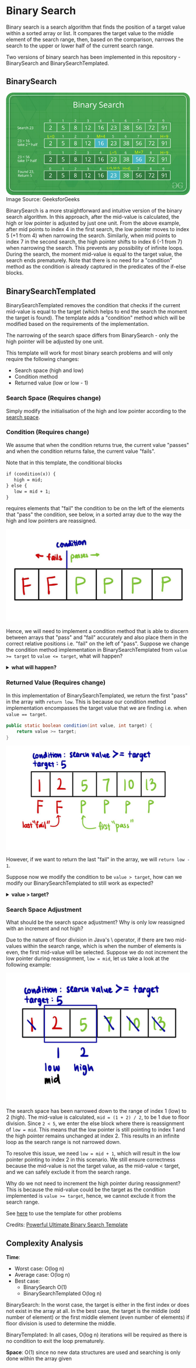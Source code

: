 # Binary Search
Binary search is a search algorithm that finds the position of a target value within a sorted array or list. It compares 
the target value to the middle element of the search range, then, based on the comparison, narrows the search to the 
upper or lower half of the current search range.

Two versions of binary search has been implemented in this repository - BinarySearch and BinarySearchTemplated.

## BinarySearch
![binary search img](../../../../../docs/assets/images/BinarySearch.png)
Image Source: GeeksforGeeks

BinarySearch is a more straightforward and intuitive version of the binary search algorithm. In this approach, after the
mid-value is calculated, the high or low pointer is adjusted by just one unit. From the above example, after mid points 
to index 4 in the first search, the low pointer moves to index 5 (+1 from 4) when narrowing the search. Similarly, when 
mid points to index 7 in the second search, the high pointer shifts to index 6 (-1 from 7) when narrowing the search. 
This prevents any possibility of infinite loops. During the search, the moment mid-value is equal to the target value, 
the search ends prematurely. Note that there is no need for a "condition" method as the condition is already captured
in the predicates of the if-else blocks.

## BinarySearchTemplated

BinarySearchTemplated removes the condition that checks if the current mid-value is equal to the target (which helps to
end the search the moment the target is found). The template adds a "condition" method which will be modified based on
the requirements of the implementation.

The narrowing of the search space differs from BinarySearch - only the high pointer will be adjusted by one unit.

This template will work for most binary search problems and will only require the following changes:
- Search space (high and low)
- Condition method
- Returned value (low or low - 1)

### Search Space (Requires change)
Simply modify the initialisation of the high and low pointer according to the [search space](#search-space-adjustment).

### Condition (Requires change)
We assume that when the condition returns true, the current value "passes" and when the condition returns false, the 
current value "fails".

Note that in this template, the conditional blocks
```
if (condition(x)) {
   high = mid;
} else {
   low = mid + 1;
}
```
requires elements that "fail" the condition to be on the left of the elements that "pass" the condition, see below, in a
sorted array due to the way the high and low pointers are reassigned.

![binary search templated 1 img](../../../../../docs/assets/images/BinarySearchTemplated1.jpeg)

Hence, we will need to implement a condition method that is able to discern between arrays that "pass" and "fail"
accurately and also place them in the correct relative positions i.e. "fail" on the left of "pass". Suppose we change 
the condition method implementation in BinarySearchTemplated from `value >= target` to `value <= target`, what will 
happen? 
<details>
<summary> <b>what will happen?</b> </summary>
The array becomes "P P F F F F" and the low and high pointers are now reassigned wrongly.
</details>

### Returned Value (Requires change)
In this implementation of BinarySearchTemplated, we return the first "pass" in the array with `return low`. This is
because our condition method implementation encompasses the target value that we are finding i.e. when 
`value == target`.

```java
public static boolean condition(int value, int target) {
    return value >= target;
}
```
![binary search templated 1 img](../../../../../docs/assets/images/BinarySearchTemplated2.jpeg)

However, if we want to return the last "fail" in the array, we will `return low - 1`.

Suppose now we modify the condition to be `value > target`, how can we modify our BinarySearchTemplated to still work as
expected?
<details>
<summary> <b>value > target?</b> </summary>
Replace `return low` with `return low - 1` and replace arr[low] with arr[low - 1] as now the target value is the last 
"fail".
</details>


### Search Space Adjustment
What should be the search space adjustment? Why is only low reassigned with an increment and not high?

Due to the nature of floor division in Java's \ operator, if there are two mid-values within the search range, which is
when the number of elements is even, the first mid-value will be selected. Suppose we do not increment the low pointer
during reassignment, `low = mid`, let us take a look at the following example:

![binary search templated 1 img](../../../../../docs/assets/images/BinarySearchTemplated3.jpeg)

The search space has been narrowed down to the range of index 1 (low) to 2 (high). The mid-value is calculated, 
`mid = (1 + 2) / 2`, to be 1 due to floor division. Since `2 < 5`, we enter the else block where there is reassignment 
of `low = mid`. This means that the low pointer is still pointing to index 1 and the high pointer remains unchanged at
index 2. This results in an infinite loop as the search range is not narrowed down.

To resolve this issue, we need `low = mid + 1`, which will result in the low pointer pointing to index 2 in this 
scenario. We still ensure correctness because the mid-value is not the target value, as the mid-value < target, and we 
can safely exclude it from the search range.

Why do we not need to increment the high pointer during reassignment? This is because the mid-value could be the target
as the condition implemented is `value >= target`, hence, we cannot exclude it from the search range.

See [here](./binarySearchTemplatedExamples/README.md) to use the template for other problems

Credits: [Powerful Ultimate Binary Search Template](https://leetcode.com/discuss/general-discussion/786126/python-powerful-ultimate-binary-search-template-solved-many-problems)

## Complexity Analysis
**Time**:
- Worst case: O(log n)
- Average case: O(log n)
- Best case: 
  - BinarySearch O(1)
  - BinarySearchTemplated O(log n)

BinarySearch:
In the worst case, the target is either in the first index or does not exist in the array at all.
In the best case, the target is the middle (odd number of element) or the first middle element (even number of elements)
if floor division is used to determine the middle.

BinaryTemplated:
In all cases, O(log n) iterations will be required as there is no condition to exit the loop prematurely.

**Space**: O(1) since no new data structures are used and searching is only done within the array given
